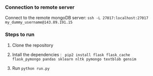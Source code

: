 ### Connection to remote server
Connect to the remote mongoDB server: `ssh -L 27017:localhost:27017 my_dummy_username@143.89.191.15`
      
### Steps to run 
1. Clone the repository 

2. Intall the dependencies : ` pip2 install flask flask_cache flask_pymongo pandas sklearn nltk pymongo textblob gensim`

3. Run `python run.py`
